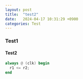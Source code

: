 ```yaml
---
layout: post
title:  "test2"
date:   2024-04-17 10:31:29 +0900
categories: Test
---
```

### Test1

#### Test2

```verilog
always @ (clk) begin
  r1 <= r2;
end
``` 
